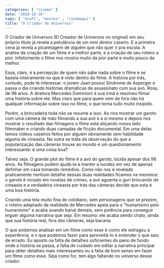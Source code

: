```yaml
---
categories: [ "cinema" ]
date: "2018-10-10"
tags: [ "draft", "movies" , "cinemaqui" ]
title: "O Criador de Universos"
---
```

O Criador de Universos (El Creador de Universos no original) em seu
próprio título já revela a petulância de um mini diretor caseiro. E
a primeira cena já revela a picaretagem de alguém que não quer ir
pra escola. A análise da criação de um filme é a melhor parte, e a
criação de seu roteiro a pior. Infelizmente o filme nos mostra muito
da pior parte e muito pouco da melhor.

Essa, claro, é a percepção de quem não sabe nada sobre o filme e se
baseia inteiramente no que é visto dentro do filme. A história por
trás, contudo, pode te interessar: o jovem Juan possui Síndrome de
Asperger e passa o dia criando histórias dramáticas de assassinato
com sua avó, Rosa, de 96 anos. A diretora Mercedes Dominioni é sua
irmã e resolveu filmar uma história sobre ele. Mas claro que para
quem vem de fora não há qualquer informação sobre isso no filme,
o que torna tudo muito insípido.

Porém, a brincadeira toda não se resume a isso. Ao nos mostrar um
garoto com uma câmera de mão filmando a sua avó e a si mesmo e depois
nos mostrar o resultado das filmagens o filme está atiçando nosso lado
filmmaker e criando duas camadas de ficção documental. Em uma delas
temos vídeos caseiros feitos por alguém obviamente sem habilidade alguma
de cineasta. Na outra se trata da observação do que a popularização
das câmeras trouxe ao mundo e um questionamento interessante: é uma
coisa boa?

Talvez seja. O grande plot do filme é a avó do garoto, lúcida apesar
dos 96 anos. As filmagens podem ajudá-la a manter a lucidez em vez de
apenas definhar em casa tomando remédios. Como não nos é revelado
praticamente nenhum detalhe dessas duas realidades ficamos na mesmice:
o garoto é viciado em novelas de crimes, a avó aguenta o guri brincando
de cineasta e a verdadeira cineasta por trás das câmeras decide que
esta é uma boa história.

Criando uma tela muito fina de cotidiano, sem personagens que se prezem,
o roteiro adaptado da realidade de Mercedes apela para o "humanismo pelo
humanismo" e acaba soando banal demais, sem potência para conseguir
erguer alguma narrativa que seja. Em resumo: ele acaba sendo chato,
ainda que sua história real, fora das câmeras, seja bacana.

O que podemos analisar em um filme como esse é como ele estragou a
experiência, e o que podemos fazer para aproveitá-lo é entender
o que saiu de errado. Eu aposto na falta de detalhes suficientes do
pano de fundo onde a história se passa, a falta de cuidado em editar a
narrativa principal para obter detalhes mais interessantes ou a falta de
bom senso em fazer um filme como esse. Seja como for, tem algo faltando
no universo desse criador.
